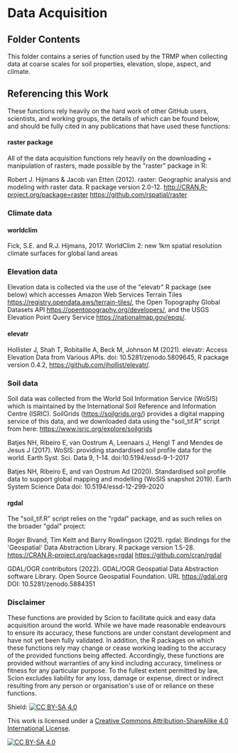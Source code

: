 # Data Acquisition

## Folder Contents

This folder contains a series of function used by the TRMP when collecting data at coarse scales for soil properties, elevation, slope, aspect, and climate.

## Referencing this Work

These functions rely heavily on the hard work of other GitHub users, scientists, and working groups, the details of which can be found below, and should be fully cited in any publications that have used these functions:

#### raster package

All of the data acquisition functions rely heavily on the downloading + manipulation of rasters, made possible by the "raster" package in R:

Robert J. Hijmans & Jacob van Etten (2012). raster: Geographic analysis and modeling with raster data. R package version 2.0-12. http://CRAN.R-project.org/package=raster
https://github.com/rspatial/raster

### Climate data

#### worldclim
Fick, S.E. and R.J. Hijmans, 2017. WorldClim 2: new 1km spatial resolution climate surfaces for global land areas

### Elevation data

Elevation data is collected via the use of the "elevatr" R package (see below) which accesses Amazon Web Services Terrain Tiles <https://registry.opendata.aws/terrain-tiles/>, the Open Topography Global Datasets API <https://opentopography.org/developers/>, and the USGS Elevation Point Query Service <https://nationalmap.gov/epqs/>.

#### elevatr

Hollister J, Shah T, Robitaille A, Beck M, Johnson M (2021). elevatr: Access Elevation Data from Various APIs. doi: 10.5281/zenodo.5809645, R package version 0.4.2, https://github.com/jhollist/elevatr/.

### Soil data

Soil data was collected from the World Soil Information Service (WoSIS) which is maintained by the International Soil Reference and Information Centre (ISRIC). SoilGrids (https://soilgrids.org/) provides a digital mapping service of this data, and we downloaded data using the "soil_tif.R" script from here: https://www.isric.org/explore/soilgrids

Batjes NH, Ribeiro E, van Oostrum A, Leenaars J, Hengl T and Mendes de Jesus J (2017). WoSIS: providing standardised soil profile data for the world.  Earth Syst. Sci. Data 9, 1-14.  doi:10.5194/essd-9-1-2017

Batjes NH, Ribeiro E, and van Oostrum Ad (2020). Standardised soil profile data to support global mapping and modelling (WoSIS snapshot 2019). Earth System Science Data doi: 10.5194/essd-12-299-2020

#### rgdal

The "soil_tif.R" script relies on the "rgdal" package, and as such relies on the broader "gdal" project:

Roger Bivand, Tim Keitt and Barry Rowlingson (2021). rgdal: Bindings for the 'Geospatial' Data Abstraction Library. R package version 1.5-28. https://CRAN.R-project.org/package=rgdal
https://github.com/cran/rgdal

GDAL/OGR contributors (2022). GDAL/OGR Geospatial Data Abstraction software Library. Open Source Geospatial Foundation. URL https://gdal.org DOI: 10.5281/zenodo.5884351

### Disclaimer

These functions are provided by Scion to facilitate quick and easy data acquisition around the world. While we have made reasonable endeavours to ensure its accuracy, these functions are under constant development and have not yet been fully validated. In addition, the R packages on which these functions rely may change or cease working leading to the accuracy of the provided functions being affected. Accordingly, these functions are provided without warranties of any kind including accuracy, timeliness or fitness for any particular purpose. To the fullest extent permitted by law, Scion excludes liability for any loss, damage or expense, direct or indirect resulting from any person or organisation's use of or reliance on these functions.

Shield: [![CC BY-SA 4.0][cc-by-sa-shield]][cc-by-sa]

This work is licensed under a
[Creative Commons Attribution-ShareAlike 4.0 International License][cc-by-sa].

[![CC BY-SA 4.0][cc-by-sa-image]][cc-by-sa]

[cc-by-sa]: http://creativecommons.org/licenses/by-sa/4.0/
[cc-by-sa-image]: https://licensebuttons.net/l/by-sa/4.0/88x31.png
[cc-by-sa-shield]: https://img.shields.io/badge/License-CC%20BY--SA%204.0-lightgrey.svg
